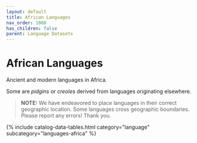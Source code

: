 ```yaml
---
layout: default
title: African Languages
nav_order: 1000
has_children: false
parent: Language Datasets
---
```


# African Languages

Ancient and modern languages in Africa.

Some are _pidgins_ or _creoles_ derived from languages originating elsewhere.

> **NOTE:** We have endeavored to place languages in their correct geographic location. Some languages cross geographic boundaries. Please report any errors! Thank you.

{% include catalog-data-tables.html 
	category="language" 
	subcategory="languages-africa" %}
